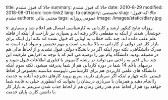 title: حالا که قبول نشدم 
summary: حالا که قبول نشدم 
date: 2010-8-29
modified: 2018-08-01
icon:  icon-link2
lang: fa
category: تخصصی
slug: حالا-که-قبول-نشدم
authors: مجتبی بنائی
tags: عمومی,روزانه
image: /images/static/diary.jpg

s: روزانه  نتایج کنکور ارشد و کاردانی به کارشناسی امسال هم اعلام شد و بسیاری خوشحال شدند از اینکه به مقطعی بالاتر رفته اند و بسیاری نیز ناراحت از اینکه از قافله علم عقب مانده اند.  چند نکته خطاب به اونایی که قبول نشده اند  نکته اول اینکه برای بازار کار غیر دولتی از کاردانی به بالا مناسب است و مهم تخصص و سواد فرد است نه مدرک دانشگاهی.  نکته دوم اینکه اگر در دانشگاه دولتی قبول نشدید و از لحاظ مالی هم در مضیقه بودید، دانشگاه پیام نور را توصیه می کنم که با توجه به افزایش ظرفیت این چند سال اخیر به راحتی می توانید در رشته کامپیوتر یا فناوری اطلاعات قبول شوید و درسهای بالای 14 شما در دوره کاردانی هم از شما پذیرفته میشود.  نکته سوم اینکه دانشگاه های علمی کاربردی هم برای کارشناسی ناپیوسته مناسبند بخصوص از لحاظ قیمتی.  نکته چهارم اینکه اگر سربازی دارید، سریع بروید کارهای دفترچه آماده به خدمت راانجام دهید و همزمان با سربازی درستان را بخوانید که اینطوری خیلی به فایده شما خواهد بود هم از لحاظ عدم هدر رفتن زمان هم از لحاظ جذب شدن سریعتر به بازار کار با داشتن کارت پایان خدمت.